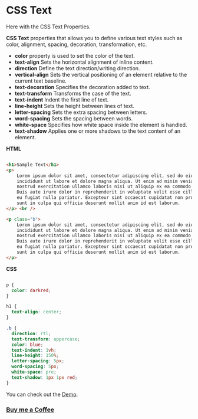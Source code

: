 # CSS Text

Here with the CSS Text Properties.

**CSS Text**  properties that allows you to define various text styles such as
color, alignment, spacing, decoration, transformation, etc.

- **color**  property is used to set the color of the text.
- **text-align**  Sets the horizontal alignment of inline content.
- **direction**  Define the text direction/writing direction.
- **vertical-align**  Sets the vertical positioning of an element relative to the current text baseline.
- **text-decoration**  Specifies the decoration added to text.
- **text-transform**  Transforms the case of the text.
- **text-indent**  Indent the first line of text.
- **line-height**  Sets the height between lines of text.
- **letter-spacing**  Sets the extra spacing between letters.
- **word-spacing**  Sets the spacing between words.
- **white-space**  Specifies how white space inside the element is handled.
- **text-shadow**  Applies one or more shadows to the text content of an element.

**HTML**

```HTML

<h1>Sample Text</h1>
<p>
    Lorem ipsum dolor sit amet, consectetur adipiscing elit, sed do eiusmod tempor
    incididunt ut labore et dolore magna aliqua. Ut enim ad minim veniam, quis
    nostrud exercitation ullamco laboris nisi ut aliquip ex ea commodo consequat.
    Duis aute irure dolor in reprehenderit in voluptate velit esse cillum dolore
    eu fugiat nulla pariatur. Excepteur sint occaecat cupidatat non proident,
    sunt in culpa qui officia deserunt mollit anim id est laborum.
</p> <br />

<p class="b">
    Lorem ipsum dolor sit amet, consectetur adipiscing elit, sed do eiusmod tempor
    incididunt ut labore et dolore magna aliqua. Ut enim ad minim veniam, quis
    nostrud exercitation ullamco laboris nisi ut aliquip ex ea commodo consequat.
    Duis aute irure dolor in reprehenderit in voluptate velit esse cillum dolore
    eu fugiat nulla pariatur. Excepteur sint occaecat cupidatat non proident,
    sunt in culpa qui officia deserunt mollit anim id est laborum.
</p>

```

**CSS**

```CSS

p {
  color: darkred;
}

h1 {
  text-align: center;
}

.b {
  direction: rtl;
  text-transform: uppercase;
  color: blue;
  text-indent: 1vh;
  line-height: 150%;
  letter-spacing: 5px;
  word-spacing: 5px;
  white-space: pre;
  text-shadow: 1px 1px red;
}

```

You can check out the [Demo](https://praveenoruganti.github.io/praveenoruganti-css/7_Text/Demo).

### [Buy me a Coffee](http://bit.ly/2WryDT8)

